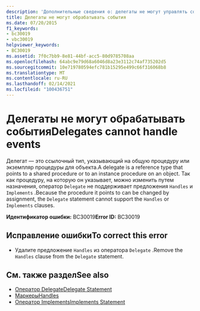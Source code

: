 ```yaml
---
description: 'Дополнительные сведения о: делегаты не могут управлять событиями'
title: Делегаты не могут обрабатывать события
ms.date: 07/20/2015
f1_keywords:
- bc30019
- vbc30019
helpviewer_keywords:
- BC30019
ms.assetid: 7f0c7bb9-8e81-44bf-acc5-80d9785708aa
ms.openlocfilehash: 64abc9e79d68a6046d8a23e3112c74af735202d5
ms.sourcegitcommit: 10e719780594efc781b15295e499c66f316068b8
ms.translationtype: MT
ms.contentlocale: ru-RU
ms.lasthandoff: 02/14/2021
ms.locfileid: "100436751"
---
```

# <a name="delegates-cannot-handle-events"></a><span data-ttu-id="56429-103">Делегаты не могут обрабатывать события</span><span class="sxs-lookup"><span data-stu-id="56429-103">Delegates cannot handle events</span></span>

<span data-ttu-id="56429-104">Делегат — это ссылочный тип, указывающий на общую процедуру или экземпляр процедуры для объекта.</span><span class="sxs-lookup"><span data-stu-id="56429-104">A delegate is a reference type that points to a shared procedure or to an instance procedure on an object.</span></span> <span data-ttu-id="56429-105">Так как процедуру, на которую он указывает, можно изменить путем назначения, оператор `Delegate` не поддерживает предложения `Handles` и `Implements` .</span><span class="sxs-lookup"><span data-stu-id="56429-105">Because the procedure it points to can be changed by assignment, the `Delegate` statement cannot support the `Handles` or `Implements` clauses.</span></span>  
  
 <span data-ttu-id="56429-106">**Идентификатор ошибки:** BC30019</span><span class="sxs-lookup"><span data-stu-id="56429-106">**Error ID:** BC30019</span></span>  
  
## <a name="to-correct-this-error"></a><span data-ttu-id="56429-107">Исправление ошибки</span><span class="sxs-lookup"><span data-stu-id="56429-107">To correct this error</span></span>  
  
- <span data-ttu-id="56429-108">Удалите предложение `Handles` из оператора `Delegate` .</span><span class="sxs-lookup"><span data-stu-id="56429-108">Remove the `Handles` clause from the `Delegate` statement.</span></span>  
  
## <a name="see-also"></a><span data-ttu-id="56429-109">См. также раздел</span><span class="sxs-lookup"><span data-stu-id="56429-109">See also</span></span>

- [<span data-ttu-id="56429-110">Оператор Delegate</span><span class="sxs-lookup"><span data-stu-id="56429-110">Delegate Statement</span></span>](../language-reference/statements/delegate-statement.md)
- [<span data-ttu-id="56429-111">Маркеры</span><span class="sxs-lookup"><span data-stu-id="56429-111">Handles</span></span>](../language-reference/statements/handles-clause.md)
- [<span data-ttu-id="56429-112">Оператор Implements</span><span class="sxs-lookup"><span data-stu-id="56429-112">Implements Statement</span></span>](../language-reference/statements/implements-statement.md)
